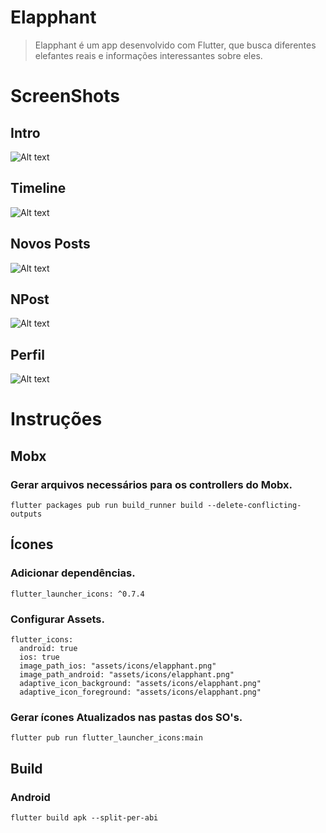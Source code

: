 # Elapphant

> Elapphant é um app desenvolvido com Flutter, que busca diferentes elefantes reais e informações interessantes sobre eles.

# ScreenShots
## Intro
![Alt text](/screenshots/intro.png?raw=true "Introdução")
## Timeline
![Alt text](/screenshots/buscando.png?raw=true "Buscando Elefante")
## Novos Posts
![Alt text](/screenshots/encontrado.png?raw=true "Elefante Encontrado")
## NPost
![Alt text](/screenshots/nenhum.png?raw=true "Nenhum Elefante Encontrado")
## Perfil
![Alt text](/screenshots/perfil.png?raw=true "Perfil do Elefante")

# Instruções
## Mobx
### Gerar arquivos necessários para os controllers do Mobx.
```
flutter packages pub run build_runner build --delete-conflicting-outputs
```

## Ícones
### Adicionar dependências.
```
flutter_launcher_icons: ^0.7.4
```

### Configurar Assets.
```
flutter_icons:
  android: true 
  ios: true
  image_path_ios: "assets/icons/elapphant.png"
  image_path_android: "assets/icons/elapphant.png"
  adaptive_icon_background: "assets/icons/elapphant.png"
  adaptive_icon_foreground: "assets/icons/elapphant.png"
```

### Gerar ícones Atualizados nas pastas dos SO's.
```
flutter pub run flutter_launcher_icons:main
```

## Build 
### Android 
```
flutter build apk --split-per-abi
```